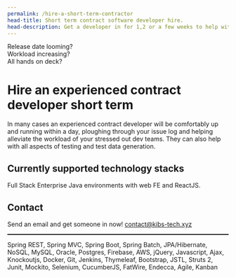 ```yaml
---
permalink: /hire-a-short-term-contractor
head-title: Short term contract software developer hire. 
head-description: Get a developer in for 1,2 or a few weeks to help with workload.
---
```

<div class="splash">
<div class="h1">Release date looming?</div>

<div class="h2">Workload increasing?</div>

<div class="h3">All hands on deck?</div>

<div class="hmj-home-icon"><i class="far fa-tired"></i></div>

</div>


# Hire an experienced contract developer short term


In many cases an experienced contract developer
will be comfortably up and running within a day, 
 ploughing through your issue log and 
 helping alleviate the workload of your 
stressed out dev teams. They can also help with all aspects of
 testing and test data generation.


## Currently supported technology stacks
Full Stack Enterprise Java environments with web FE and ReactJS. 

## Contact
Send an email and get someone in now! 
<a href="contact@kibs-tech.xyz">contact@kibs-tech.xyz</a>

<hr style='border-top:1px solid #000' />
<p class="small" >
Spring REST, Spring MVC, Spring Boot, Spring Batch,
JPA/Hibernate, NoSQL, MySQL, Oracle, Postgres,
Firebase, AWS,
jQuery, Javascript, Ajax, Knockoutjs,
Docker, Git, Jenkins,
Thymeleaf, Bootstrap,  JSTL, Struts 2,
Junit, Mockito, Selenium, CucumberJS,
FatWire, Endecca,
Agile, Kanban
</p>
